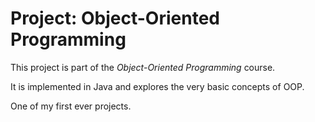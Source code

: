 # Project: Object-Oriented Programming

This project is part of the *Object-Oriented Programming* course.

It is implemented in Java and explores the very basic concepts of OOP.

One of my first ever projects.
